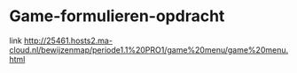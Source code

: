 # Game-formulieren-opdracht

link http://25461.hosts2.ma-cloud.nl/bewijzenmap/periode1.1%20PRO1/game%20menu/game%20menu.html
